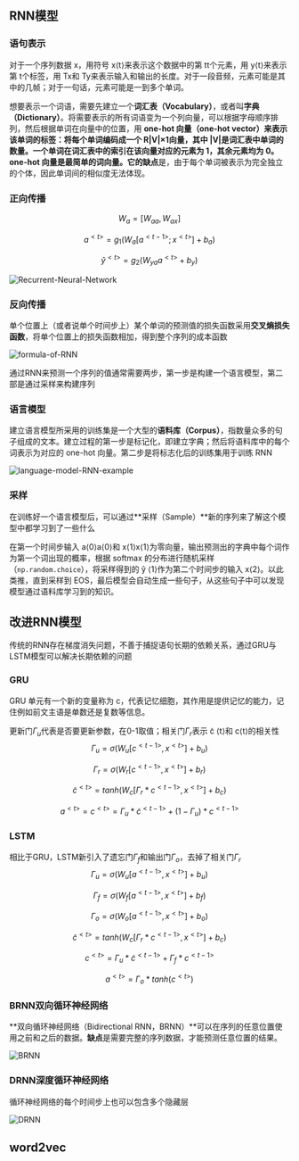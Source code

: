 ## RNN模型

### 语句表示

对于一个序列数据 x，用符号 x⟨t⟩来表示这个数据中的第 tt个元素，用 y⟨t⟩来表示第 t个标签，用 Tx和 Ty来表示输入和输出的长度。对于一段音频，元素可能是其中的几帧；对于一句话，元素可能是一到多个单词。

想要表示一个词语，需要先建立一个**词汇表（Vocabulary）**，或者叫**字典（Dictionary）**。将需要表示的所有词语变为一个列向量，可以根据字母顺序排列，然后根据单词在向量中的位置，用 **one-hot 向量（one-hot vector）**来表示该单词的标签：将每个单词编码成一个 R|V|×1向量，其中 |V|是词汇表中单词的数量。一个单词在词汇表中的索引在该向量对应的元素为 1，其余元素均为 0。one-hot 向量是最简单的词向量。它的**缺点**是，由于每个单词被表示为完全独立的个体，因此单词间的相似度无法体现。

### 正向传播

$$
W_a=[W_{aa},W_{ax}]
$$

$$
a^{<t>}=g_1(W_a[a^{<t-1>};x^{<t>}]+b_a)
$$

$$
\hat y^{<t>}=g_2(W_{ya}a^{<t>}+b_y)
$$

![Recurrent-Neural-Network](https://raw.githubusercontent.com/bighuang624/Andrew-Ng-Deep-Learning-notes/master/docs/Sequence_Models/Recurrent-Neural-Network.png)

### 反向传播

单个位置上（或者说单个时间步上）某个单词的预测值的损失函数采用**交叉熵损失函数**，将单个位置上的损失函数相加，得到整个序列的成本函数

![formula-of-RNN](https://raw.githubusercontent.com/bighuang624/Andrew-Ng-Deep-Learning-notes/master/docs/Sequence_Models/formula-of-RNN.png)

通过RNN来预测一个序列的值通常需要两步，第一步是构建一个语言模型，第二部是通过采样来构建序列

### 语言模型

建立语言模型所采用的训练集是一个大型的**语料库（Corpus）**，指数量众多的句子组成的文本。建立过程的第一步是标记化，即建立字典；然后将语料库中的每个词表示为对应的 one-hot 向量。第二步是将标志化后的训练集用于训练 RNN

![language-model-RNN-example](https://raw.githubusercontent.com/bighuang624/Andrew-Ng-Deep-Learning-notes/master/docs/Sequence_Models/language-model-RNN-example.png)

### 采样

在训练好一个语言模型后，可以通过**采样（Sample）**新的序列来了解这个模型中都学习到了一些什么

在第一个时间步输入 a⟨0⟩a⟨0⟩和 x⟨1⟩x⟨1⟩为零向量，输出预测出的字典中每个词作为第一个词出现的概率，根据 softmax 的分布进行随机采样（`np.random.choice`），将采样得到的 ŷ ⟨1⟩作为第二个时间步的输入 x⟨2⟩。以此类推，直到采样到 EOS，最后模型会自动生成一些句子，从这些句子中可以发现模型通过语料库学习到的知识。

## 改进RNN模型

传统的RNN存在梯度消失问题，不善于捕捉语句长期的依赖关系，通过GRU与LSTM模型可以解决长期依赖的问题

### GRU

GRU 单元有一个新的变量称为 c，代表记忆细胞，其作用是提供记忆的能力，记住例如前文主语是单数还是复数等信息。

更新门$\Gamma_u$代表是否要更新参数，在0-1取值；相关门$\Gamma_r$表示 c̃ ⟨t⟩和 c⟨t⟩的相关性
$$
\Gamma_u=\sigma(W_u[c^{<t-1>},x^{<t>}]+b_u)
$$

$$
\Gamma_r=\sigma(W_r[c^{<t-1>},x^{<t>}]+b_r)
$$

$$
\tilde c^{<t>}=tanh(W_c[\Gamma_r*c^{<t-1>},x^{<t>}]+b_c)
$$

$$
a^{<t>}=c^{<t>}=\Gamma_u * \tilde c^{<t-1>}+(1-\Gamma_u)*c^{<t-1>}
$$

### LSTM

相比于GRU，LSTM新引入了遗忘门$\Gamma_f$和输出门$\Gamma_o$，去掉了相关门$\Gamma_r$
$$
\Gamma_u=\sigma(W_u[a^{<t-1>},x^{<t>}]+b_u)
$$

$$
\Gamma_f=\sigma(W_f[a^{<t-1>},x^{<t>}]+b_f)
$$

$$
\Gamma_o=\sigma(W_o[a^{<t-1>},x^{<t>}]+b_o)
$$

$$
\tilde c^{<t>}=tanh(W_c[\Gamma_r*c^{<t-1>},x^{<t>}]+b_c)
$$

$$
c^{<t>}=\Gamma_u * \tilde c^{<t-1>}+\Gamma_f*c^{<t-1>}
$$

$$
a^{<t>}=\Gamma_o*tanh(c^{<t>})
$$

### BRNN双向循环神经网络

**双向循环神经网络（Bidirectional RNN，BRNN）**可以在序列的任意位置使用之前和之后的数据。**缺点**是需要完整的序列数据，才能预测任意位置的结果。

![BRNN](https://raw.githubusercontent.com/bighuang624/Andrew-Ng-Deep-Learning-notes/master/docs/Sequence_Models/BRNN.png)

### DRNN深度循环神经网络

循环神经网络的每个时间步上也可以包含多个隐藏层

![DRNN](https://raw.githubusercontent.com/bighuang624/Andrew-Ng-Deep-Learning-notes/master/docs/Sequence_Models/DRNN.png)

## word2vec









